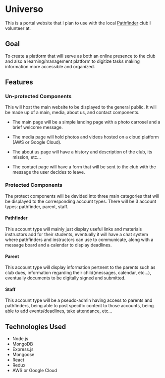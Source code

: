 # Universo

This is a portal website that I plan to use with the local [Pathfinder](https://youth.adventist.org/Ministries/Pathfinders) club I volunteer at.

## Goal

To create a platform that will serve as both an online presence to the club and also a learning/management platform to digitize tasks making information more accessible and organized.

## Features

### Un-protected Components

This will host the main website to be displayed to the general public. It will be made up of a main, media, about us, and contact components.

* The main page will be a simple landing page with a photo carrosel and a brief welcome message.

* The media page will hold photos and videos hosted on a cloud platform (AWS or Google Cloud).

* The about us page will have a history and description of the club, its mission, etc...

* The contact page will have a form that will be sent to the club with the message the user decides to leave.

### Protected Components

The protect components will be devided into three main categories that will be displayed to the corresponding account types.  There will be 3 account types: pathfinder, parent, staff.

#### Pathfinder

This account type will mainly just display useful links and materials instructors add for their students, eventually it will have a chat system where pathfinders and instructors can use to communicate, along with a message board and a calendar to display deadlines.

#### Parent

This account type will display information pertnent to the parents such as club dues, information regarding their child(messages, calendar, etc...), eventually documents to be digitally signed and submitted.

#### Staff

This account type will be a pseudo-admin having access to parents and pathfinders, being able to post specific content to those accounts, being able to add events/deadlines, take attendance, etc...

## Technologies Used

* Node.js
* MongoDB
* Express.js
* Mongoose
* React
* Redux
* AWS or Google Cloud
